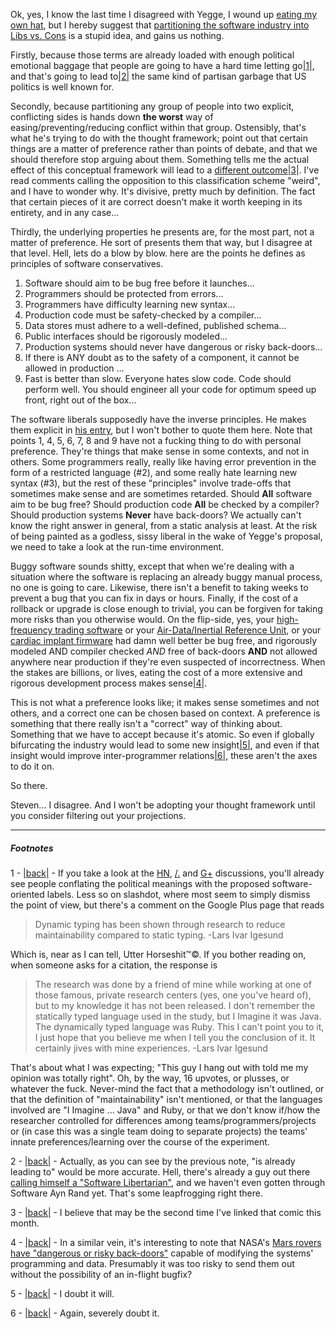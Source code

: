 Ok, yes, I know the last time I disagreed with Yegge, I wound up [eating my own hat](/posts/yegge-strikes-back), but I hereby suggest that [partitioning the software industry into Libs vs. Cons](https://plus.google.com/110981030061712822816/posts/KaSKeg4vQtz) is a stupid idea, and gains us nothing.

Firstly, because those terms are already loaded with enough political emotional baggage that people are going to have a hard time letting go<a name="note-Sat-Aug-11-153625EDT-2012"></a>[|1|](#foot-Sat-Aug-11-153625EDT-2012), and that's going to lead to<a name="note-Sat-Aug-11-153633EDT-2012"></a>[|2|](#foot-Sat-Aug-11-153633EDT-2012) the same kind of partisan garbage that US politics is well known for.

Secondly, because partitioning any group of people into two explicit, conflicting sides is hands down **the worst** way of easing/preventing/reducing conflict within that group. Ostensibly, that's what he's trying to do with the thought framework; point out that certain things are a matter of preference rather than points of debate, and that we should therefore stop arguing about them. Something tells me the actual effect of this conceptual framework will lead to a [different outcome](http://pbfcomics.com/20/)<a name="note-Sat-Aug-11-153728EDT-2012"></a>[|3|](#foot-Sat-Aug-11-153728EDT-2012). I've read comments calling the opposition to this classification scheme "weird", and I have to wonder why. It's divisive, pretty much by definition. The fact that certain pieces of it are correct doesn't make it worth keeping in its entirety, and in any case...

Thirdly, the underlying properties he presents are, for the most part, not a matter of preference. He sort of presents them that way, but I disagree at that level. Hell, lets do a blow by blow. here are the points he defines as principles of software conservatives.


1.   Software should aim to be bug free before it launches...
2.   Programmers should be protected from errors...
3.   Programmers have difficulty learning new syntax...
4.   Production code must be safety-checked by a compiler...
5.   Data stores must adhere to a well-defined, published schema...
6.   Public interfaces should be rigorously modeled...
7.   Production systems should never have dangerous or risky back-doors...
8.   If there is ANY doubt as to the safety of a component, it cannot be allowed in production ...
9.   Fast is better than slow. Everyone hates slow code. Code should perform well. You should engineer all your code for optimum speed up front, right out of the box...


The software liberals supposedly have the inverse principles. He makes them explicit in [his entry](https://plus.google.com/110981030061712822816/posts/KaSKeg4vQtz), but I won't bother to quote them here. Note that points 1, 4, 5, 6, 7, 8 and 9 have not a fucking thing to do with personal preference. They're things that make sense in some contexts, and not in others. Some programmers really, really like having error prevention in the form of a restricted language (#2), and some really hate learning new syntax (#3), but the rest of these "principles" involve trade-offs that sometimes make sense and are sometimes retarded. Should **All** software aim to be bug free? Should production code **All** be checked by a compiler? Should production systems **Never** have back-doors? We actually can't know the right answer in general, from a static analysis at least. At the risk of being painted as a godless, sissy liberal in the wake of Yegge's proposal, we need to take a look at the run-time environment.

Buggy software sounds shitty, except that when we're dealing with a situation where the software is replacing an already buggy manual process, no one is going to care. Likewise, there isn't a benefit to taking weeks to prevent a bug that you can fix in days or hours. Finally, if the cost of a rollback or upgrade is close enough to trivial, you can be forgiven for taking more risks than you otherwise would. On the flip-side, yes, your [high-frequency trading software](http://business.time.com/2012/08/08/high-frequency-trading-wall-streets-doomsday-machine/) or your [Air-Data/Inertial Reference Unit](http://safecodellc.net/component/content/article/1-latest-news/112-qf-72-software-bug), or your [cardiac implant firmware](http://www.youtube.com/watch?v=nFZGpES-St8) had damn well better be bug free, and rigorously modeled AND compiler checked *AND* free of back-doors **AND** not allowed anywhere near production if they're even suspected of incorrectness. When the stakes are billions, or lives, eating the cost of a more extensive and rigorous development process makes sense<a name="note-Sat-Aug-11-154847EDT-2012"></a>[|4|](#foot-Sat-Aug-11-154847EDT-2012).

This is not what a preference looks like; it makes sense sometimes and not others, and a correct one can be chosen based on context. A preference is something that there really isn't a "correct" way of thinking about. Something that we have to accept because it's atomic. So even if globally bifurcating the industry would lead to some new insight<a name="note-Sat-Aug-11-153735EDT-2012"></a>[|5|](#foot-Sat-Aug-11-153735EDT-2012), and even if that insight would improve inter-programmer relations<a name="note-Sat-Aug-11-153741EDT-2012"></a>[|6|](#foot-Sat-Aug-11-153741EDT-2012), these aren't the axes to do it on.

So there.

Steven... I disagree. And I won't be adopting your thought framework until you consider filtering out your projections.

* * *
##### Footnotes

1 - <a name="foot-Sat-Aug-11-153625EDT-2012"></a>[|back|](#note-Sat-Aug-11-153625EDT-2012) - If you take a look at the [HN](http://news.ycombinator.com/item?id=4365255), [/.](http://developers.slashdot.org/story/12/08/10/1250231/software-engineering-has-its-own-political-axis-from-conservative-to-liberal) and [G+](https://plus.google.com/110981030061712822816/posts/KaSKeg4vQtz) discussions, you'll already see people conflating the political meanings with the proposed software-oriented labels. Less so on slashdot, where most seem to simply dismiss the point of view, but there's a comment on the Google Plus page that reads

> Dynamic typing has been shown through research to reduce maintainability compared to static typing.
> -Lars Ivar Igesund

Which is, near as I can tell, Utter Horseshit™©. If you bother reading on, when someone asks for a citation, the response is

> The research was done by a friend of mine while working at one of those famous, private research centers (yes, one you've heard of), but to my knowledge it has not been released. I don't remember the statically typed language used in the study, but I Imagine it was Java. The dynamically typed language was Ruby. This I can't point you to it, I just hope that you believe me when I tell you the conclusion of it. It certainly jives with mine experiences.
> -Lars Ivar Igesund

That's about what I was expecting; "This guy I hang out with told me my opinion was totally right". Oh, by the way, 16 upvotes, or plusses, or whatever the fuck. Never-mind the fact that a methodology isn't outlined, or that the definition of "maintainability" isn't mentioned, or that the languages involved are "I Imagine ...  Java" and Ruby, or that we don't know if/how the researcher controlled for differences among teams/programmers/projects or (in case this was a single team doing to separate projects) the teams' innate preferences/learning over the course of the experiment.


2 - <a name="foot-Sat-Aug-11-153633EDT-2012"></a>[|back|](#note-Sat-Aug-11-153633EDT-2012) - Actually, as you can see by the previous note, "is already leading to" would be more accurate. Hell, there's already a guy out there [calling himself a "Software Libertarian"](http://news.ycombinator.com/item?id=4365606), and we haven't even gotten through Software Ayn Rand yet. That's some leapfrogging right there.

3 - <a name="foot-Sat-Aug-11-153728EDT-2012"></a>[|back|](#note-Sat-Aug-11-153728EDT-2012) - I believe that may be the second time I've linked that comic this month.

4 - <a name="foot-Sat-Aug-11-154847EDT-2012"></a>[|back|](#note-Sat-Aug-11-154847EDT-2012) - In a similar vein, it's interesting to note that NASA's [Mars rovers have "dangerous or risky back-doors"](http://www.macworld.com.au/news/fri-10-aug-2012-nasa-upgrades-mars-curiosity-software-from-350m-miles-away-67827/) capable of modifying the systems' programming and data. Presumably it was too risky to send them out without the possibility of an in-flight bugfix?

5 - <a name="foot-Sat-Aug-11-153735EDT-2012"></a>[|back|](#note-Sat-Aug-11-153735EDT-2012) - I doubt it will.

6 - <a name="foot-Sat-Aug-11-153741EDT-2012"></a>[|back|](#note-Sat-Aug-11-153741EDT-2012) - Again, severely doubt it.
